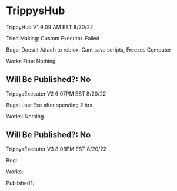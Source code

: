 # TrippysHub
TrippyHub V1 
9:09 AM EST 8/20/22

Tried Making: Custom Executor. Failed

Bugs: Doesnt Attach to roblox, Cant save scripts, Freezes Computer

Works Fine: Nothing 

Will Be Published?: No
--------------------
TrippysExecuter V2
6:07PM EST 8/20/22

Bugs: Lost Exe after spending 2 hrs

Works: Nothing 

Will Be Published?: No
--------------------
TrippysExecuter V3
8:08PM EST 8/20/22

Bug:

Works:

Published?:
